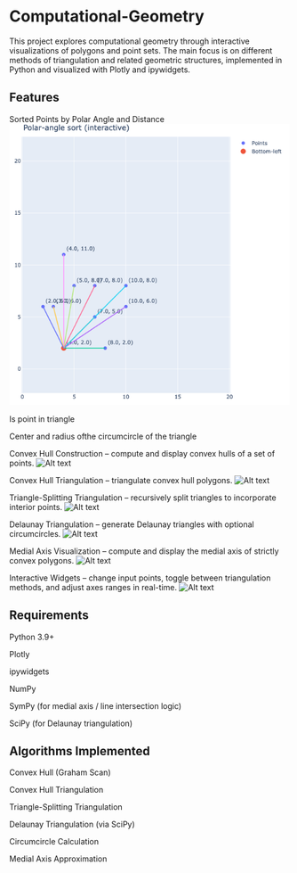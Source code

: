 # Computational-Geometry

This project explores computational geometry through interactive visualizations of polygons and point sets. The main focus is on different methods of triangulation and related geometric structures, implemented in Python and visualized with Plotly and ipywidgets.

## Features
Sorted Points by Polar Angle and Distance
![Sorted Points by Polar Angle and Distance](https://github.com/RoseRahimi/Computational-Geometry/blob/main/sortPolarAng.png)

Is point in triangle 

Center and radius ofthe circumcircle of the triangle


Convex Hull Construction – compute and display convex hulls of a set of points.
![Alt text](/Users/fatimarahimi/Desktop/Computational-Geometry/convexHullPlot.png)

Convex Hull Triangulation – triangulate convex hull polygons.
![Alt text](/Users/fatimarahimi/Desktop/Computational-Geometry/convTri.png)

Triangle-Splitting Triangulation – recursively split triangles to incorporate interior points.
![Alt text](/Users/fatimarahimi/Desktop/Computational-Geometry/convTri.png)

Delaunay Triangulation – generate Delaunay triangles with optional circumcircles.
![Alt text](/Users/fatimarahimi/Desktop/Computational-Geometry/convTri.png)

Medial Axis Visualization – compute and display the medial axis of strictly convex polygons.
![Alt text](/Users/fatimarahimi/Desktop/Computational-Geometry/convTri.png)

Interactive Widgets – change input points, toggle between triangulation methods, and adjust axes ranges in real-time.
![Alt text](/Users/fatimarahimi/Desktop/Computational-Geometry/convTri.png)

## Requirements

Python 3.9+

Plotly

ipywidgets

NumPy

SymPy
 (for medial axis / line intersection logic)

SciPy
 (for Delaunay triangulation)

## Algorithms Implemented

Convex Hull (Graham Scan)

Convex Hull Triangulation

Triangle-Splitting Triangulation

Delaunay Triangulation (via SciPy)

Circumcircle Calculation

Medial Axis Approximation 



